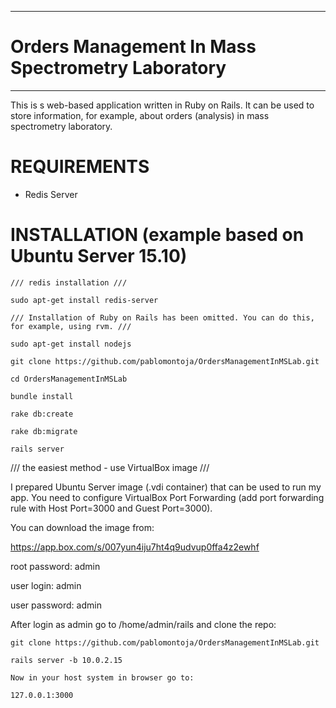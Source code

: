 ----
# Orders Management In Mass Spectrometry Laboratory
----
This is s web-based application written in Ruby on Rails. It can be used to store information, for example, about orders (analysis) in mass spectrometry laboratory.

# REQUIREMENTS

- Redis Server

# INSTALLATION (example based on Ubuntu Server 15.10)

    /// redis installation ///
```
sudo apt-get install redis-server
```
    /// Installation of Ruby on Rails has been omitted. You can do this, for example, using rvm. ///
```
sudo apt-get install nodejs

git clone https://github.com/pablomontoja/OrdersManagementInMSLab.git

cd OrdersManagementInMSLab

bundle install

rake db:create

rake db:migrate

rails server
```

 /// the easiest method - use VirtualBox image ///

I prepared Ubuntu Server image (.vdi container) that can be used to run my app. You need to configure VirtualBox Port Forwarding (add port forwarding rule with Host Port=3000 and Guest Port=3000).

You can download the image from:

https://app.box.com/s/007yun4iju7ht4q9udvup0ffa4z2ewhf

root password: admin

user login: admin

user password: admin


After login as admin go to /home/admin/rails and clone the repo:
```
git clone https://github.com/pablomontoja/OrdersManagementInMSLab.git

rails server -b 10.0.2.15

Now in your host system in browser go to:

127.0.0.1:3000
```
